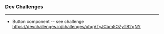 ### Dev Challenges
-----

- Button component -- see challenge https://devchallenges.io/challenges/ohgVTyJCbm5OZyTB2gNY